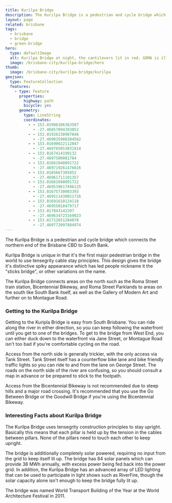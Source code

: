 ```yaml
---
title: Kurilpa Bridge
description: The Kurilpa Bridge is a pedestrian and cycle bridge which connects the northern end of the Brisbane CBD to South Bank.
layout: page
related: brisbane
tags:
  - brisbane
  - bridge
  - green-bridge
hero:
  type: defaultImage
  alt: Kurilpa Bridge at night, the cantilevers lit in red. GOMA is illuminated blue in the background. The footpath is brightly lit in warm light.
  image: /brisbane-city/kurilpa-bridge/hero
thumb:
  image: /brisbane-city/kurilpa-bridge/kurilpa
geojson:
  type: FeatureCollection
  features:
    - type: Feature
      properties:
        highway: path
        bicycle: yes
      geometry:
        type: LineString
        coordinates:
          - - 153.01986186363587
            - -27.46857094393052
          - - 153.01926238907848
            - -27.469035908304562
          - - 153.01690022112047
            - -27.469765053031914
          - - 153.0167414199132
            - -27.4697580081784
          - - 153.01661040891722
            - -27.469719261476026
          - - 153.0165667385852
            - -27.46961711101357
          - - 153.01661040891722
            - -27.469539617496125
          - - 153.01675730003393
            - -27.469511438021726
          - - 153.01691610124118
            - -27.46955018479717
          - - 153.017043142207
            - -27.469634723169023
          - - 153.01712651284078
            - -27.469772097884974
---
```


The Kurilpa Bridge is a pedestrian and cycle bridge which connects the northern end of the Brisbane CBD to South Bank.

Kurilpa Bridge is unique in that it's the first major pedestrian bridge in the world to use tensegrity cable stay principles. This design gives the bridge it's distinctive spiky appearance which has led people nickname it the "sticks bridge", or other variations on the name.

The Kurilpa Bridge connects areas on the north such as the Roma Street train station, Bicentennial Bikeway, and Roma Street Parklands to areas on the south like South Bank itself, as well as the Gallery of Modern Art and further on to Montague Road.

<h3>Getting to the Kurilpa Bridge</h3>
Getting to the Kuripla Bridge is easy from South Brisbane. You can ride along the river in either direction, so you can keep following the waterfront until you get to one of the bridges. To get to the bridge from West End, you can either duck down to the waterfront via Jane Street, or Montague Road isn't too bad if you're comfortable cycling on the road.

Access from the north side is generally trickier, with the only access via Tank Street. Tank Street itself has a counterflow bike lane and bike friendly traffic lights so you can ride to and from the lane on George Street. The roads on the north side of the river are confusing, so you should consult a map in advance or be prepared to stick to the footpath.

Access from the Bicentennial Bikeway is not recommended due to steep hills and a major road crossing. It's recommended that you use the Go Between Bridge or the Goodwill Bridge if you're using the Bicentennial Bikeway.

<h3>Interesting Facts about Kurilpa Bridge</h3>
The Kurilpa Bridge uses tensegrity construction principles to stay upright. Basically this means that each pillar is held up by the tension in the cables between pillars. None of the pillars need to touch each other to keep upright.

The bridge is additionally completely solar powered, requiring no input from the grid to keep itself lit up. The bridge has 84 solar panels which can provide 38 MWh annually, with excess power being fed back into the power grid. In addition, the Kurilpa Bridge has an advanced array of LED lighting that can be used to participate in light shows such as RiverFire, though the solar capacity alone isn't enough to keep the bridge fully lit up.

The bridge was named World Transport Building of the Year at the World Architecture Festival in 2011.
